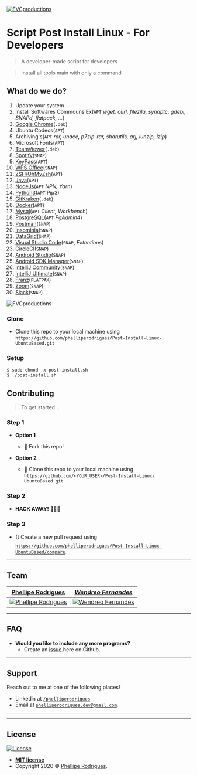 <a href="https://github.com/phelliperodrigues/Post-Install-Linux-UbuntuBased"><img src="https://bashlogo.com/img/symbol/jpg/full_colored_light.jpg" title="FVCproductions" alt="FVCproductions"></a>



# Script Post Install Linux - For Developers

> A developer-made script for developers

> Install all tools main with only a command


## What do we do?
 1) Update your system
 2) Install Softwares Commouns Ex(`APT` _wget, curl, filezila, synaptc, gdebi, SNAPd, flatpack, ..._)
 3) [Google Chrome](https://www.google.com/intl/pt-BR/chrome/)(`.deb`)
 4) Ubuntu Codecs(`APT`)
 5) Archiving's(`APT`  _rar, unace, p7zip-rar, sharutils, arj, lunzip, lzip_)
 6) Microsoft Fonts(`APT`)
 7) [TeamViewer](https://www.teamviewer.com/pt-br/)(`.deb`)
 8) [Spotify](https://www.spotify.com/br/)(`SNAP`)
 9) [KeyPass](http://www.keypass.com.br/)(`APT`)
 10) [WPS Office](https://www.wps.com/pt-BR/)(`SNAP`)
 11) [ZSH/OhMyZsh](https://ohmyz.sh/)(`APT`)
 12) [Java](https://www.java.com/pt_BR/)(`APT`)
 13) [NodeJs](https://nodejs.org/en/)(`APT`  _NPN, Yarn_)
 14) [Python3](https://www.python.org/)(`APT`  Pip3)
 15) [GitKraken](https://www.gitkraken.com/)(`.deb`)
 16) [Docker](https://www.docker.com/)(`APT`)
 17) [Mysql](https://www.mysql.com/)(`APT` _Client, Workbench_)
 18) [PostgreSQL](https://www.postgresql.org/)(`APT`  _PgAdmin4_)
 19) [Postman](https://www.postman.com/)(`SNAP`)
 20) [Insominia](https://insomnia.rest/)(`SNAP`)
 21) [DataGrid](https://www.jetbrains.com/datagrip/)(`SNAP`)
 22) [Visual Studio Code](https://code.visualstudio.com/)(`SNAP`, _Extentions_)
 23) [CircleCI](https://circleci.com/)(`SNAP`)
 24) [Android Studio](https://developer.android.com/studio)(`SNAP`)
 25) [Android SDK Manager](https://developer.android.com/studio/command-line/sdkmanager)(`SNAP`)
 26) [IntelliJ Community](https://www.jetbrains.com/idea/)(`SNAP`)
 27) [IntelliJ Ultimate](https://www.jetbrains.com/idea/)(`SNAP`)
 28) [Franz](https://meetfranz.com/)(`FLATPAK`)
 29) [Zoom](https://zoom.us/pt-pt/meetings.html)(`SNAP`)
 30) [Slack](https://slack.com/intl/pt-br/)(`SNAP`)

<img src="https://github.com/phelliperodrigues/Post-Install-Linux-UbuntuBased/blob/master/Peek%202020-04-12%2013-47.gif?raw=true" title="FVCproductions" alt="FVCproductions">


### Clone

- Clone this repo to your local machine using `https://github.com/phelliperodrigues/Post-Install-Linux-UbuntuBased.git`

### Setup



```shell
$ sudo chmod -x post-install.sh
$ ./post-install.sh
```


## Contributing

> To get started...

### Step 1

- **Option 1**
    - 🍴 Fork this repo!

- **Option 2**
    - 👯 Clone this repo to your local machine using `https://github.com/<YOUR_USER>/Post-Install-Linux-UbuntuBased.git`

### Step 2

- **HACK AWAY!** 🔨🔨🔨

### Step 3

- 🔃 Create a new pull request using <a href="https://github.com/phelliperodrigues/Post-Install-Linux-UbuntuBased/compare" target="_blank">`https://github.com/phelliperodrigues/Post-Install-Linux-UbuntuBased/compare`</a>.

---

## Team

| <a href="https://github.com/phelliperodrigues" target="_blank">**Phellipe Rodrigues**</a> | <a href="https://github.com/phelliperodrigues" target="_blank">*Wendreo Fernandes*</a>
| :---: | :---: |
| [![Phellipe Rodrigues](https://avatars1.githubusercontent.com/u/31316802?s=460&u=e4295b447d02baa9fdb872b39e6a13477a82c874&v=4)](https://github.com/phelliperodrigues) | [![Wendreo Fernandes](https://avatars3.githubusercontent.com/u/17891980?s=260&u=09442c5efd6a13bbea859d54146d35dd486e52ec&v=4)](https://github.com/wendreof)

 <!--| [![FVCproductions](https://avatars1.githubusercontent.com/u/4284691?v=3&s=200)](http://fvcproductions.com)  |
| <a href="http://github.com/fvcproductions" target="_blank">`github.com/fvcproductions`</a> 
| <a href="http://github.com/fvcproductions" target="_blank">`github.com/fvcproductions`</a> | <a href="http://github.com/fvcproductions" target="_blank">`github.com/fvcproductions`</a> |

- You can just grab their GitHub profile image URL
- You should probably resize their picture using `?s=200` at the end of the image URL.-->

---

## FAQ

- **Would you like to include any more programs?**
    - Create an  <a href="https://github.com/phelliperodrigues/Post-Install-Linux-UbuntuBased/issues">issue </a> here on Github.
    

---

## Support

Reach out to me at one of the following places!

- Linkedin at <a href="https://www.linkedin.com/in/phelliperodrigues/" target="_blank">`/phelliperodrigues`</a>
- Email at <a href="phelliperodrigues.dev@gmail.com" target="_blank">`phelliperodrigues.dev@gmail.com`</a>.

---


---

## License

[![License](http://img.shields.io/:license-mit-blue.svg?style=flat-square)](http://badges.mit-license.org)

- **[MIT license](http://opensource.org/licenses/mit-license.php)**
- Copyright 2020 © <a href="https://github.com/phelliperodrigues" target="_blank">Phellipe Rodrigues</a>.